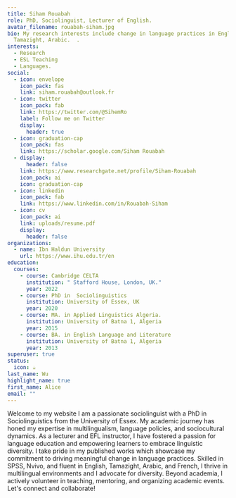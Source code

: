 ```yaml
---
title: Siham Rouabah
role: PhD, Sociolinguist, Lecturer of English.
avatar_filename: rouabah-siham.jpg
bio: My research interests include change in language practices in English,
  Tamazight, Arabic.  .
interests:
  - Research
  - ESL Teaching
  - Languages.
social:
  - icon: envelope
    icon_pack: fas
    link: siham.rouabah@outlook.fr
  - icon: twitter
    icon_pack: fab
    link: https://twitter.com/@SihemRo
    label: Follow me on Twitter
    display:
      header: true
  - icon: graduation-cap
    icon_pack: fas
    link: https://scholar.google.com/Siham Rouabah
  - display:
      header: false
    link: https://www.researchgate.net/profile/Siham-Rouabah
    icon_pack: ai
    icon: graduation-cap
  - icon: linkedin
    icon_pack: fab
    link: https://www.linkedin.com/in/Rouabah-Siham
  - icon: cv
    icon_pack: ai
    link: uploads/resume.pdf
    display:
      header: false
organizations:
  - name: Ibn Haldun University
    url: https://www.ihu.edu.tr/en
education:
  courses:
    - course: Cambridge CELTA
      institution: " Stafford House, London, UK."
      year: 2022
    - course: PhD in  Sociolinguistics
      institution: University of Essex, UK
      year: 2020
    - course: MA. in Applied Linguistics Algeria.
      institution: University of Batna 1, Algeria
      year: 2015
    - course: BA. in English Language and Literature
      institution: University of Batna 1, Algeria
      year: 2013
superuser: true
status:
  icon: ☕️
last_name: Wu
highlight_name: true
first_name: Alice
email: ""
---
```



Welcome to my website I am a passionate sociolinguist with a PhD in Sociolinguistics from the University of Essex. My academic journey has honed my expertise in multilingualism, language policies, and sociocultural dynamics. As a lecturer and EFL instructor, I have fostered a passion for language education and empowering learners to embrace linguistic diversity. I take pride in my published works which showcase my commitment to driving meaningful change in language practices. Skilled in SPSS, Nvivo, and fluent in English, Tamazight, Arabic, and French, I thrive in multilingual environments and I advocate for diversity. Beyond academia, I actively volunteer in teaching, mentoring, and organizing academic events. Let's connect and collaborate!